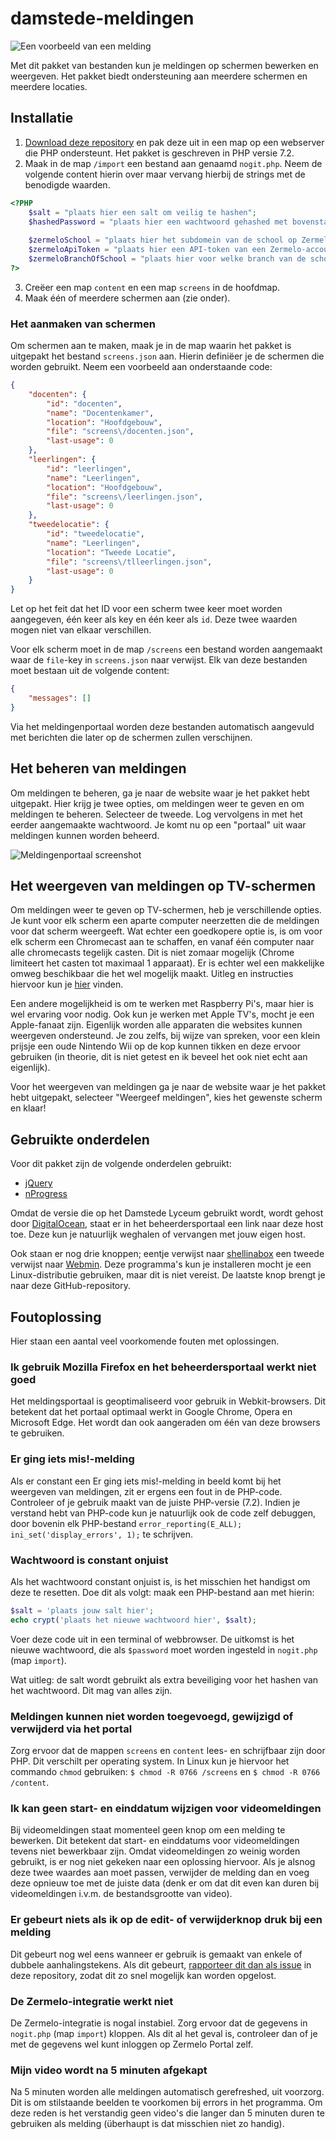 # damstede-meldingen

![Een voorbeeld van een melding](https://github.com/FreekBes/damstede-meldingen/blob/master/imgs/melding.png "Een voorbeeld van een melding")

Met dit pakket van bestanden kun je meldingen op schermen bewerken en weergeven. Het pakket biedt ondersteuning aan meerdere schermen en meerdere locaties.

## Installatie

1. [Download deze repository](https://github.com/FreekBes/damstede-meldingen/archive/master.zip) en pak deze uit in een map op een webserver die PHP ondersteunt. Het pakket is geschreven in PHP versie 7.2.
2. Maak in de map `/import` een bestand aan genaamd `nogit.php`. Neem de volgende content hierin over maar vervang hierbij de strings met de benodigde waarden.

```php
<?PHP
	$salt = "plaats hier een salt om veilig te hashen";
	$hashedPassword = "plaats hier een wachtwoord gehashed met bovenstaande salt (gebruik de crypt-functie in PHP)";
	
	$zermeloSchool = "plaats hier het subdomein van de school op Zermelo (dus als het domein damstedelyceum.zportal.nl is, voer je hier damstedelyceum in)";
	$zermeloApiToken = "plaats hier een API-token van een Zermelo-account (verkrijgbaar via Beheer > Admin-paneel > API tokens)";
	$zermeloBranchOfSchool = "plaats hier voor welke branch van de school de roosterwijzigingen moeten worden weergegeven (bijv. 701)";
?>
```

3. Creëer een map `content` en een map `screens` in de hoofdmap.
4. Maak één of meerdere schermen aan (zie onder).

### Het aanmaken van schermen

Om schermen aan te maken, maak je in de map waarin het pakket is uitgepakt het bestand `screens.json` aan. Hierin definiëer je de schermen die worden gebruikt. Neem een voorbeeld aan onderstaande code:

```json
{
	"docenten": {
		"id": "docenten",
		"name": "Docentenkamer",
		"location": "Hoofdgebouw",
		"file": "screens\/docenten.json",
		"last-usage": 0
	},
	"leerlingen": {
		"id": "leerlingen",
		"name": "Leerlingen",
		"location": "Hoofdgebouw",
		"file": "screens\/leerlingen.json",
		"last-usage": 0
	},
	"tweedelocatie": {
		"id": "tweedelocatie",
		"name": "Leerlingen",
		"location": "Tweede Locatie",
		"file": "screens\/tlleerlingen.json",
		"last-usage": 0
	}
}
```

Let op het feit dat het ID voor een scherm twee keer moet worden aangegeven, één keer als key en één keer als `id`. Deze twee waarden mogen niet van elkaar verschillen.

Voor elk scherm moet in de map `/screens` een bestand worden aangemaakt waar de `file`-key in `screens.json` naar verwijst. Elk van deze bestanden moet bestaan uit de volgende content:

```json
{
    "messages": []
}
```

Via het meldingenportaal worden deze bestanden automatisch aangevuld met berichten die later op de schermen zullen verschijnen.

## Het beheren van meldingen

Om meldingen te beheren, ga je naar de website waar je het pakket hebt uitgepakt. Hier krijg je twee opties, om meldingen weer te geven en om meldingen te beheren. Selecteer de tweede. Log vervolgens in met het eerder aangemaakte wachtwoord. Je komt nu op een "portaal" uit waar meldingen kunnen worden beheerd.

![Meldingenportaal screenshot](https://github.com/FreekBes/damstede-meldingen/blob/master/imgs/portal.png "Het meldingenportaal")

## Het weergeven van meldingen op TV-schermen

Om meldingen weer te geven op TV-schermen, heb je verschillende opties. Je kunt voor elk scherm een aparte computer neerzetten die de meldingen voor dat scherm weergeeft. Wat echter een goedkopere optie is, is om voor elk scherm een Chromecast aan te schaffen, en vanaf één computer naar alle chromecasts tegelijk casten. Dit is niet zomaar mogelijk (Chrome limiteert het casten tot maximaal 1 apparaat). Er is echter wel een makkelijke omweg beschikbaar die het wel mogelijk maakt. Uitleg en instructies hiervoor kun je [hier](https://troypoint.com/chromecast-to-multiple-devices/) vinden.

Een andere mogelijkheid is om te werken met Raspberry Pi's, maar hier is wel ervaring voor nodig. Ook kun je werken met Apple TV's, mocht je een Apple-fanaat zijn. Eigenlijk worden alle apparaten die websites kunnen weergeven ondersteund. Je zou zelfs, bij wijze van spreken, voor een klein prijsje een oude Nintendo Wii op de kop kunnen tikken en deze ervoor gebruiken (in theorie, dit is niet getest en ik beveel het ook niet echt aan eigenlijk).

Voor het weergeven van meldingen ga je naar de website waar je het pakket hebt uitgepakt, selecteer "Weergeef meldingen", kies het gewenste scherm en klaar!

## Gebruikte onderdelen

Voor dit pakket zijn de volgende onderdelen gebruikt:
* [jQuery](https://jquery.com/)
* [nProgress](http://ricostacruz.com/nprogress/)

Omdat de versie die op het Damstede Lyceum gebruikt wordt, wordt gehost door [DigitalOcean](https://www.digitalocean.com), staat er in het beheerdersportaal een link naar deze host toe. Deze kun je natuurlijk weghalen of vervangen met jouw eigen host.

Ook staan er nog drie knoppen; eentje verwijst naar [shellinabox](https://help.ubuntu.com/community/shellinabox) een tweede verwijst naar [Webmin](http://www.webmin.com). Deze programma's kun je installeren mocht je een Linux-distributie gebruiken, maar dit is niet vereist. De laatste knop brengt je naar deze GitHub-repository.

## Foutoplossing

Hier staan een aantal veel voorkomende fouten met oplossingen.

### Ik gebruik Mozilla Firefox en het beheerdersportaal werkt niet goed

Het meldingsportaal is geoptimaliseerd voor gebruik in Webkit-browsers. Dit betekent dat het portaal optimaal werkt in Google Chrome, Opera en Microsoft Edge. Het wordt dan ook aangeraden om één van deze browsers te gebruiken.

### Er ging iets mis!-melding

Als er constant een Er ging iets mis!-melding in beeld komt bij het weergeven van meldingen, zit er ergens een fout in de PHP-code. Controleer of je gebruik maakt van de juiste PHP-versie (7.2). Indien je verstand hebt van PHP-code kun je natuurlijk ook de code zelf debuggen, door bovenin elk PHP-bestand `error_reporting(E_ALL); ini_set('display_errors', 1);` te schrijven.

### Wachtwoord is constant onjuist

Als het wachtwoord constant onjuist is, is het misschien het handigst om deze te resetten. Doe dit als volgt: maak een PHP-bestand aan met hierin:

```php
$salt = 'plaats jouw salt hier';
echo crypt('plaats het nieuwe wachtwoord hier', $salt);
```

Voer deze code uit in een terminal of webbrowser. De uitkomst is het nieuwe wachtwoord, die als `$password` moet worden ingesteld in `nogit.php` (map `import`).

Wat uitleg: de salt wordt gebruikt als extra beveiliging voor het hashen van het wachtwoord. Dit mag van alles zijn.

### Meldingen kunnen niet worden toegevoegd, gewijzigd of verwijderd via het portal

Zorg ervoor dat de mappen `screens` en `content` lees- en schrijfbaar zijn door PHP. Dit verschilt per operating system. In Linux kun je hiervoor het commando `chmod` gebruiken: `$ chmod -R 0766 /screens` en `$ chmod -R 0766 /content`.

### Ik kan geen start- en einddatum wijzigen voor videomeldingen

Bij videomeldingen staat momenteel geen knop om een melding te bewerken. Dit betekent dat start- en einddatums voor videomeldingen tevens niet bewerkbaar zijn. Omdat videomeldingen zo weinig worden gebruikt, is er nog niet gekeken naar een oplossing hiervoor. Als je alsnog deze twee waardes aan moet passen, verwijder de melding dan en voeg deze opnieuw toe met de juiste data (denk er om dat dit even kan duren bij videomeldingen i.v.m. de bestandsgrootte van video).

### Er gebeurt niets als ik op de edit- of verwijderknop druk bij een melding

Dit gebeurt nog wel eens wanneer er gebruik is gemaakt van enkele of dubbele aanhalingstekens. Als dit gebeurt, [rapporteer dit dan als issue](https://github.com/FreekBes/damstede-meldingen/issues/new) in deze repository, zodat dit zo snel mogelijk kan worden opgelost.

### De Zermelo-integratie werkt niet

De Zermelo-integratie is nogal instabiel. Zorg ervoor dat de gegevens in `nogit.php` (map `import`) kloppen. Als dit al het geval is, controleer dan of je met de gegevens wel kunt inloggen op Zermelo Portal zelf.

### Mijn video wordt na 5 minuten afgekapt

Na 5 minuten worden alle meldingen automatisch gerefreshed, uit voorzorg. Dit is om stilstaande beelden te voorkomen bij errors in het programma. Om deze reden is het verstandig geen video's die langer dan 5 minuten duren te gebruiken als melding (überhaupt is dat misschien niet zo handig).
